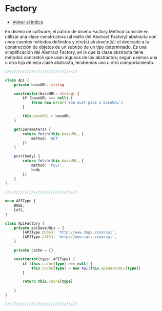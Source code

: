 # Factory

- [Volver al índice](../../README.md)

En diseño de software, el patrón de diseño Factory Method consiste en utilizar una clase constructora (al estilo del Abstract Factory) abstracta con unos cuantos métodos definidos y otro(s) abstracto(s): el dedicado a la construcción de objetos de un subtipo de un tipo determinado. Es una simplificación del Abstract Factory, en la que la clase abstracta tiene métodos concretos que usan algunos de los abstractos; según usemos una u otra hija de esta clase abstracta, tendremos uno u otro comportamiento.

```typescript
/////////////////////////////////

class Api {
    private baseURL: string

    constructor(baseURL: string) {
        if (baseURL === null) {
            throw new Error('You must pass a baseURL')
        }

        this.baseURL = baseURL
    }

    get(parameters) {
        return fetch(this.baseURL, {
            method: 'GET'
        })
    }

    post(body) {
        return fetch(this.baseURL, {
            method: 'POST',
            body
        })
    }
}

/////////////////////////////////

enum APIType {
    DOGS,
    CATS,
}

class ApiFactory {
    private apiBaseURLs = {
        [APIType.DOGS]: 'http://www.dogs.ccom/api',
        [APIType.CATS]: 'http://www.cats.ccom/api',
    } 

    private cache = {}

    constructor(type: APIType) {
        if (this.cache[type] === null) {
            this.cache[type] = new Api(this.apiBaseURLs[type])
        }

        return this.cache[type]
        
    }
}

/////////////////////////////////
```
